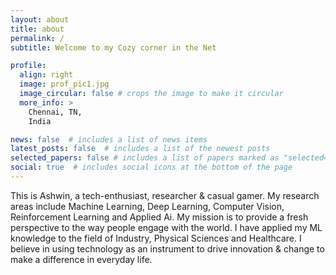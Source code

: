 ```yaml
---
layout: about
title: about
permalink: /
subtitle: Welcome to my Cozy corner in the Net

profile:
  align: right
  image: prof_pic1.jpg
  image_circular: false # crops the image to make it circular
  more_info: >
    Chennai, TN,
    India

news: false  # includes a list of news items
latest_posts: false  # includes a list of the newest posts
selected_papers: false # includes a list of papers marked as "selected={true}"
social: true  # includes social icons at the bottom of the page
---
```


This is Ashwin, a tech-enthusiast, researcher & casual gamer. My research areas include Machine Learning, Deep Learning, Computer Vision, Reinforcement Learning and Applied Ai. My mission is to provide a fresh perspective to the way people engage with the world. I have applied my ML knowledge to the field of Industry, Physical Sciences and Healthcare. I believe in using technology as an instrument to drive innovation & change to make a difference in everyday life.
